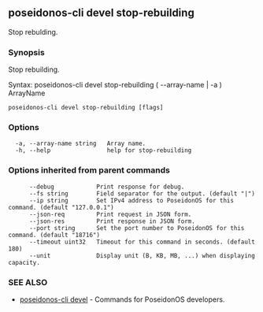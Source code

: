 ## poseidonos-cli devel stop-rebuilding

Stop rebulding.

### Synopsis


Stop rebuilding.

Syntax:
	poseidonos-cli devel stop-rebuilding ( --array-name | -a ) ArrayName
          

```
poseidonos-cli devel stop-rebuilding [flags]
```

### Options

```
  -a, --array-name string   Array name.
  -h, --help                help for stop-rebuilding
```

### Options inherited from parent commands

```
      --debug            Print response for debug.
      --fs string        Field separator for the output. (default "|")
      --ip string        Set IPv4 address to PoseidonOS for this command. (default "127.0.0.1")
      --json-req         Print request in JSON form.
      --json-res         Print response in JSON form.
      --port string      Set the port number to PoseidonOS for this command. (default "18716")
      --timeout uint32   Timeout for this command in seconds. (default 180)
      --unit             Display unit (B, KB, MB, ...) when displaying capacity.
```

### SEE ALSO

* [poseidonos-cli devel](poseidonos-cli_devel.md)	 - Commands for PoseidonOS developers.

